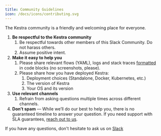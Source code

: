 ```yaml
---
title: Community Guidelines
icon: /docs/icons/contributing.svg
---
```


The Kestra community is a friendly and welcoming place for everyone.

1. **Be respectful to the Kestra community**
    1. Be respectful towards other members of this Slack Community. Do not harass others.
    2. Assume positive intent.
2. **Make it easy to help you**
    1. Please share relevant flows (YAML), logs and stack traces [formatted](https://slack.com/intl/en-gb/help/articles/202288908-Format-your-messages) in code blocks (no screenshots, please).
    2. Please share how you have deployed Kestra:
        1. Deployment choices (Standalone, Docker, Kubernetes, etc.)
        2. The version of Kestra
        3. Your OS and its version
3. **Use relevant channels**
    1. Refrain from asking questions multiple times across different channels.
4. **Don’t spam** — While we’ll do our best to help you, there is no guaranteed timeline to answer your question. If you need support with SLA guarantees, [reach out to us](/demo).

If you have any questions, don't hesitate to ask us on [Slack](/slack)
